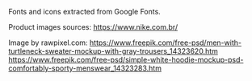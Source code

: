Fonts and icons extracted from Google Fonts.

Product images sources: https://www.nike.com.br/

Image by rawpixel.com: https://www.freepik.com/free-psd/men-with-turtleneck-sweater-mockup-with-gray-trousers_14323620.htm https://www.freepik.com/free-psd/simple-white-hoodie-mockup-psd-comfortably-sporty-menswear_14323283.htm
